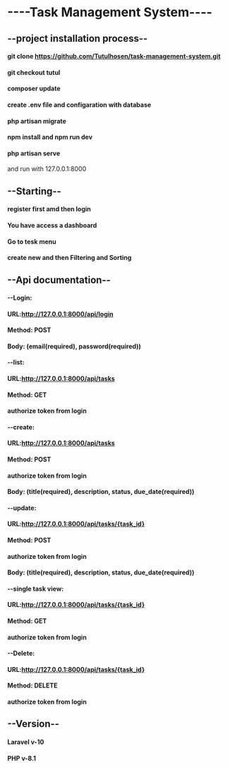 # ----Task Management System---- #

## --project installation process-- ##
#### git clone https://github.com/Tutulhosen/task-management-system.git ####
#### git checkout tutul ####
#### composer update ####
#### create .env file and configaration with database ####
#### php artisan migrate ####
#### npm install and npm run dev ####
#### php artisan serve ####
and run with 127.0.0.1:8000

## --Starting-- ##
#### register first amd then login ####
#### You have access a dashboard ####
#### Go to tesk menu ####
#### create new and then Filtering and Sorting ####

## --Api documentation-- ##
####     --Login: ####
#### URL:http://127.0.0.1:8000/api/login ####
#### Method: POST ####
#### Body: (email(required), password(required)) ####

####     --list: ####
#### URL:http://127.0.0.1:8000/api/tasks ####
#### Method: GET ####
#### authorize token from login ####

####     --create: ####
#### URL:http://127.0.0.1:8000/api/tasks ####
#### Method: POST ####
#### authorize token from login ####
#### Body: (title(required), description, status, due_date(required)) ####

####     --update: ####
#### URL:http://127.0.0.1:8000/api/tasks/{task_id} ####
#### Method: POST ####
#### authorize token from login ####
#### Body: (title(required), description, status, due_date(required)) ####

####     --single task view: ####
#### URL:http://127.0.0.1:8000/api/tasks/{task_id} ####
#### Method: GET ####
#### authorize token from login ####

####     --Delete: ####
#### URL:http://127.0.0.1:8000/api/tasks/{task_id} ####
#### Method: DELETE ####
#### authorize token from login ####

##    --Version-- ##
#### Laravel v-10 ####
#### PHP v-8.1 ####






